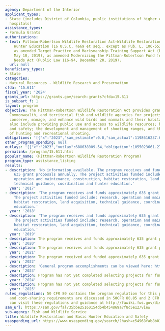```yaml
---
agency: Department of the Interior
applicant_types:
- State (includes District of Columbia, public institutions of higher education and
  hospitals)
assistance_types:
- Formula Grants
authorizations:
- text: Pittman-Robertson Wildlife Restoration Act—Wildlife Restoration and Basic
    Hunter Education (16 U.S.C. §669 et seq., except as Pub. L. 106-553 is applied)
    as amended Target Practice and Marksmanship Training Support Act (Public Law 116-17,
    May 10, 2019), as amended Modernizing the Pittman-Robertson Fund for Tomorrow’s
    Needs Act (Public Law 116-94, December 20, 2019).
  url: null
beneficiary_types:
- State
categories:
- Natural Resources - Wildlife Research and Preservation
cfda: '15.611'
fiscal_year: '2024'
grants_url: https://grants.gov/search-grants?cfda=15.611
is_subpart_f: 1
layout: program
objective: The Pittman-Robertson Wildlife Restoration Act provides grants to State,
  Commonwealth, and territorial fish and wildlife agencies for projects to restore,
  conserve, manage, and enhance wild birds and mammals and their habitat. Projects
  also include providing public use and access to wildlife resources; hunter education
  and safety; the development and management of shooting ranges, and the promotion
  of hunting and recreational shooting.
obligations: '[{"x":"2023","sam_estimate":0.0,"sam_actual":1198616237.0,"usa_spending_actual":1100017795.24},{"x":"2024","sam_estimate":0.0,"sam_actual":989531728.0,"usa_spending_actual":1066756482.05},{"x":"2025","sam_estimate":0.0,"sam_actual":997703882.0,"usa_spending_actual":18486444.28}]'
other_program_spending: null
outlays: '[{"x":"2023","outlay":688638009.54,"obligation":1055023661.27},{"x":"2024","outlay":69944647.92,"obligation":772045332.28},{"x":"2025","outlay":0.0,"obligation":4213453.66}]'
permalink: /program/15.611.html
popular_name: (Pittman-Robertson Wildlife Restoration Program)
program_type: assistance_listing
results:
- description: 'No information available. The program receives and funds approximately
    635 grant proposals annually. The project activities funded include: research,
    operation and maintenance, construction, habitat restoration, land acquisition,
    technical guidance, coordination and hunter education.'
  year: '2017'
- description: 'The program receives and funds approximately 635 grant proposals annually.
    The project activities funded include: research, operation and maintenance, construction,
    habitat restoration, land acquisition, technical guidance, coordination and hunter
    education.'
  year: '2018'
- description: 'The program receives and funds approximately 635 grant proposals annually.
    The project activities funded include: research, operation and maintenance, construction,
    habitat restoration, land acquisition, technical guidance, coordination and hunter
    education.'
  year: '2019'
- description: The program receives and funds approximately 635 grant proposals annually.
  year: '2020'
- description: The program receives and funds approximately 635 grant proposals annually.
  year: '2021'
- description: The program received and funded approximately 635 grant proposals annually.
  year: '2022'
- description: 'General program accomplishments can be viewed here: https://partnerwithapayer.org/news/'
  year: '2023'
- description: Program has not yet completed selecting projects for funding.
  year: '2024'
- description: Program has not yet completed selecting projects for funding.
  year: '2025'
rules_regulations: 50 CFR 80 contains the program regulation for this program.  Matching
  and cost-sharing requirements are discussed in 50CFR 80.85 and 2 CFR 200.306.  Applicants
  can visit these regulations and guidance at http://fawiki.fws.gov/display/WTK/Toolkit+Homepage.
sam_url: https://sam.gov/fal/35bbe25160154d54b454869a7f8d5e12/view
sub-agency: Fish and Wildlife Service
title: Wildlife Restoration and Basic Hunter Education and Safety
usaspending_url: https://www.usaspending.gov/search/?hash=c54968fab8b01b490cda18607d556d35
---
```

